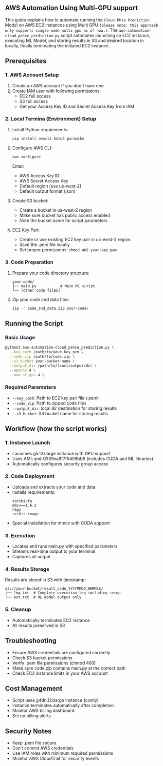 ## AWS Automation Using Multi-GPU support
This guide explains how to automate running the ```Cloud Phse Prediction``` Model on AWS EC2 instances using Multi GPU ```(please note: this approach only supports single node multi-gpu as of now.)```. The ```aws-automation-cloud_pahse_prediction.py``` script automates launching an EC2 instance, executing ML Model, and storing results in S3 and desired location in locally, finally terminating the initiated EC2 instance..

## Prerequisites

### 1. AWS Account Setup
1. Create an AWS account if you don't have one
2. Create IAM user with following permissions:
   - EC2 full access
   - S3 full access
   - Get your Access Key ID and Secret Access Key from IAM

### 2. Local Termina (Environment) Setup
1. Install Python requirements:
   ```bash
   pip install awscli boto3 paramiko
   ```

2. Configure AWS CLI:
   ```bash
   aws configure
   ```
   Enter:
   - AWS Access Key ID
   - AWS Secret Access Key
   - Default region (use us-west-2)
   - Default output format (json)

3. Create S3 bucket:
   - Create a bucket in us-west-2 region
   - Make sure bucket has public access enabled
   - Note the bucket name for script parameters

4. EC2 Key Pair:
   - Create or use existing EC2 key pair in us-west-2 region
   - Save the .pem file locally
   - Set proper permissions: `chmod 400 your-key.pem`

### 3. Code Preparation
1. Prepare your code directory structure:
   ```
   your-code/
   ├── main.py           # Main ML script
   └── [other code files]
   ```

2. Zip your code and data files:
   ```bash
   zip -r code_and_data.zip your-code/
   ```
## Running the Script

### Basic Usage
```bash
python3 aws-automation-cloud_pahse_prediction.py \
  --key_path /path/to/your-key.pem \
  --code_zip /path/to/code.zip \
  --s3_bucket your-bucket-name \
  --output_dir /path/to/loacl/output/dir \
  --epochs 4 \
  --num_of_gpu 4 \
```

### Required Parameters
- `--key_path`: Path to EC2 key pair file (.pem)
- `--code_zip`: Path to zipped code files
- `--output_dir`: local dir destination for storing results
- `--s3_bucket`: S3 bucket name for storing results

## Workflow (how the script works)

### 1. Instance Launch
- Launches g5.12xlarge instance with GPU support
- Uses AMI: ami-0339ea6f7f5408bb9 (includes CUDA and ML libraries)
- Automatically configures security group access

### 2. Code Deployment
- Uploads and extracts your code and data
- Installs requirements:
  ```
  torchinfo
  mmcv==1.6.2
  h5py
  scikit-image
  ```
- Special installation for mmcv with CUDA support

### 3. Execution
- Locates and runs main.py with specified parameters
- Streams real-time output to your terminal
- Captures all output

### 4. Results Storage
Results are stored in S3 with timestamp:
```
s3://your-bucket/result_code_YYYYMMDD_HHMMSS/
├── log.txt  # Complete execution log including setup
└── out.txt  # ML model output only
```

### 5. Cleanup
- Automatically terminates EC2 instance
- All results preserved in S3

## Troubleshooting
- Ensure AWS credentials are configured correctly
- Check S3 bucket permissions
- Verify .pem file permissions (chmod 400)
- Make sure code.zip contains main.py at the correct path
- Check EC2 instance limits in your AWS account

## Cost Management
- Script uses g4dn.12xlarge instance (costly)
- Instance terminates automatically after completion
- Monitor AWS billing dashboard
- Set up billing alerts

## Security Notes
- Keep .pem file secure
- Don't commit AWS credentials
- Use IAM roles with minimum required permissions
- Monitor AWS CloudTrail for security events
